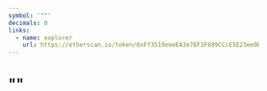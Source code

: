```yaml
---
symbol: '""'
decimals: 0
links:
  - name: explorer
    url: https://etherscan.io/token/0xFf3519eeeEA3e76F1F699CCcE5E23ee0bdDa41aC
---
```


# ""
